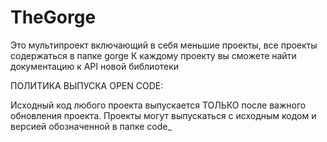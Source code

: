 # TheGorge

Это мультипроект включающий в себя меньшие проекты, все проекты содержаться в папке gorge
К каждому проекту вы сможете найти документацию к API новой библиотеки


ПОЛИТИКА ВЫПУСКА OPEN CODE:

Исходный код любого проекта выпускается ТОЛЬКО после важного обновления проекта.
Проекты могут выпускаться с исходным кодом и версией обозначенной в папке code_
